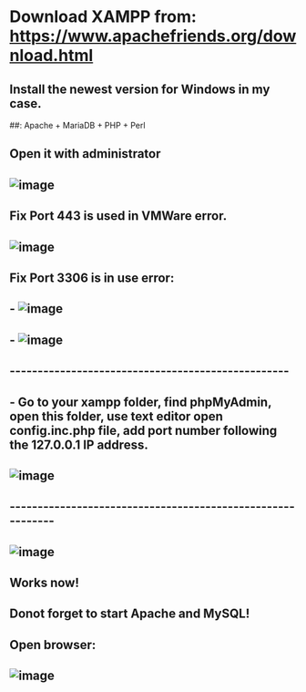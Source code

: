 # Download XAMPP from: https://www.apachefriends.org/download.html
## Install the newest version for Windows in my case.
##: Apache + MariaDB + PHP + Perl
## Open it with administrator 
## ![image](https://user-images.githubusercontent.com/56694905/135934574-4d3a0a85-f3a1-409b-8048-a72d0cae64a1.png)

## Fix Port 443 is used in VMWare error.
## ![image](https://user-images.githubusercontent.com/56694905/135934637-74a7ae91-ef52-4a6d-9448-979b6b22be40.png)
## Fix Port 3306 is in use error:
##  - ![image](https://user-images.githubusercontent.com/56694905/135934702-66e8b812-da56-4ad5-8c77-22b572acf3fb.png)
##  - ![image](https://user-images.githubusercontent.com/56694905/135934733-fe2e7ea1-2504-4d23-a4bd-6cd83d46d978.png)
##  --------------------------------------------------
##  - Go to your xampp folder, find phpMyAdmin, open this folder, use text editor open config.inc.php file, add port number following the 127.0.0.1 IP address.
##  ![image](https://user-images.githubusercontent.com/56694905/135934925-efd5d7f7-bd94-4d17-a6cb-af80155dd772.png)

## ----------------------------------------------------------- 
## ![image](https://user-images.githubusercontent.com/56694905/135935959-803a0ddf-8566-4621-9cc5-58ecfb4731b2.png)

## Works now!
## Donot forget to start Apache and MySQL!
## Open browser:
## ![image](https://user-images.githubusercontent.com/56694905/135936024-c08332d7-9871-4f1c-8ac7-99092d32cea1.png)


